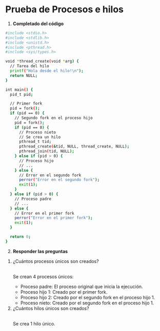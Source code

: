# Prueba de Procesos e hilos

1. **Completado del código**

```bash
#include <stdio.h>
#include <stdlib.h>
#include <unistd.h>
#include <pthread.h>
#include <sys/types.h>

void *thread_create(void *arg) {
  // Tarea del hilo
  printf("Hola desde el hilo!\n");
  return NULL;
}

int main() {
  pid_t pid;

  // Primer fork
  pid = fork();
  if (pid == 0) {
    // Segundo fork en el proceso hijo
    pid = fork();
    if (pid == 0) {
      // Proceso nieto
      // Se crea un hilo
      pthread_t tid;
      pthread_create(&tid, NULL, thread_create, NULL);
      pthread_join(tid, NULL);
    } else if (pid > 0) {
      // Proceso hijo
      // ...
    } else {
      // Error en el segundo fork
      perror("Error en el segundo fork");
      exit(1);
    }
  } else if (pid > 0) {
    // Proceso padre
    // ...
  } else {
    // Error en el primer fork
    perror("Error en el primer fork");
    exit(1);
  }

  return 0;
}
```

2. **Responder las preguntas**

<ol>
<li>¿Cuántos procesos únicos son creados?</li> <br>

<p> Se crean 4 procesos únicos:

- Proceso padre: El proceso original que inicia la ejecución.
- Proceso hijo 1: Creado por el primer fork.
- Proceso hijo 2: Creado por el segundo fork en el proceso hijo 1.
- Proceso nieto: Creado por el segundo fork en el proceso hijo 1.

<li>¿Cuántos hilos únicos son creados?</li> <br>

<p>Se crea 1 hilo único. </p>

</ol>
